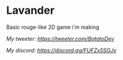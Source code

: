 # Lavander
Basic rouge-like 2D game i'm making

*My tweeter: https://tweeter.com/BotatoDev*

*My discord: https://discord.gg/FUFZx5SGJv*

